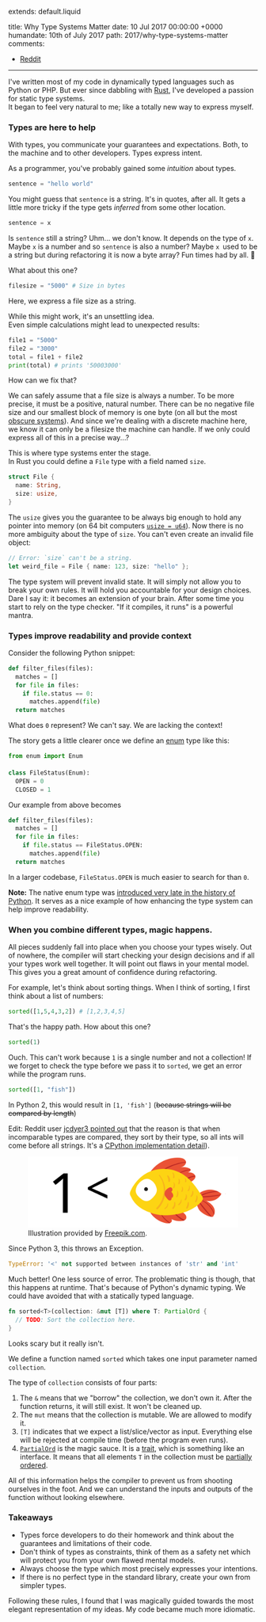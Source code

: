 extends: default.liquid

title:      Why Type Systems Matter
date:       10 Jul 2017 00:00:00 +0000
humandate:  10th of July 2017
path:       2017/why-type-systems-matter
comments:
  - <a href="https://www.reddit.com/r/rust/comments/6mknzp/why_type_systems_matter/">Reddit</a>
---

I've written most of my code in dynamically typed languages such as Python or PHP. But ever since dabbling with [Rust](https://www.rust-lang.org), I've developed a passion for static type systems.  
It began to feel very natural to me; like a totally new way to express myself.  

### Types are here to help

With types, you communicate your guarantees and expectations. Both, to the machine and to other developers. Types express intent.

As a programmer, you've probably gained some *intuition* about types.

```python
sentence = "hello world"
```

You might guess that `sentence` is a string. It's in quotes, after all. 
It gets a little more tricky if the type gets *inferred* from some other location.

```python
sentence = x
```

Is `sentence` still a string? Uhm... we don't know. It depends on the type of `x`. Maybe `x` is a number and so `sentence` is also a number? Maybe `x `used to be a string but during refactoring it is now a byte array? Fun times had by all. 🎉

What about this one?


```python
filesize = "5000" # Size in bytes
```

Here, we express a file size as a string.  

While this might work, it's an unsettling idea.  
Even simple calculations might lead to unexpected results:  

```python
file1 = "5000"
file2 = "3000"
total = file1 + file2
print(total) # prints '50003000'
```

How can we fix that?  

We can safely assume that a file size is always a number.
To be more precise, it must be a positive, natural number.
There can be no negative file size and our smallest block of memory is one byte
(on all but the most [obscure systems](https://en.wikipedia.org/wiki/4-bit)).
And since we're dealing with a discrete machine here, we know it can only be
a filesize the machine can handle.
If we only could express all of this in a precise way...?  

This is where type systems enter the stage.  
In Rust you could define a `File` type with a field named `size`.

```rust
struct File {
  name: String,
  size: usize,
}
```

The `usize` gives you the guarantee to be always big enough to hold any pointer into memory (on 64 bit computers [`usize = u64`](https://stackoverflow.com/a/29592369/270334)).
Now there is no more ambiguity about the type of `size`.
You can't even create an invalid file object:

```rust
// Error: `size` can't be a string.
let weird_file = File { name: 123, size: "hello" };
```

The type system will prevent invalid state. It will simply not allow you to
break your own rules. It will hold you accountable for your design choices.
Dare I say it: it becomes an extension of your brain.
After some time you start to rely on the type checker. "If it compiles, it runs"
is a powerful mantra.

### Types improve readability and provide context

Consider the following Python snippet:

```python
def filter_files(files):
  matches = []
  for file in files:
    if file.status == 0:
      matches.append(file)
  return matches
```

What does `0` represent?
We can't say. We are lacking the context!

The story gets a little clearer once we define an [enum](https://docs.python.org/3/library/enum.html) type like this:


```python
from enum import Enum

class FileStatus(Enum):
  OPEN = 0
  CLOSED = 1
```

Our example from above becomes

```python
def filter_files(files):
  matches = []
  for file in files:
    if file.status == FileStatus.OPEN:
      matches.append(file)
  return matches
```

In a larger codebase, `FileStatus.OPEN` is much easier to search for than `0`.  

**Note:** The native enum type was [introduced very late in the history of Python](https://www.python.org/dev/peps/pep-0435/). It serves as a nice
example of how enhancing the type system can help improve readability.

### When you combine different types, magic happens.

All pieces suddenly fall into place when you choose your types wisely. Out of nowhere, the compiler will start
checking your design decisions and if all your types work well together. It will point out flaws in your mental model.
This gives you a great amount of confidence during refactoring.

For example, let's think about sorting things.
When I think of sorting, I first think about a list of numbers:

```python
sorted([1,5,4,3,2]) # [1,2,3,4,5]
```

That's the happy path. How about this one?

```python
sorted(1)
```

Ouch. This can't work because `1` is a single number and not a collection!
If we forget to check the type before we pass it to `sorted`, we get an error
while the program runs.

```python
sorted([1, "fish"])
```

In Python 2, this would result in `[1, 'fish']` (<strike>because strings will be compared by length</strike>)

Edit: Reddit user [jcdyer3 pointed out](https://www.reddit.com/r/rust/comments/6mknzp/why_type_systems_matter/dk2jtcm/) that the reason is that when incomparable types are compared, they sort by their type, so all ints will come before all strings. It's a [CPython implementation detail](https://stackoverflow.com/a/3270689/270334)).

<figure>
<img src="/img/posts/2017/type-systems/fish.svg" alt="1 < fish according to Python 2"/>
  <figcaption>
  Illustration provided by <a href="http://www.freepik.com/free-vector/sealife-animals-collection_1072064.htm">Freepik.com</a>.
  </figcaption>
</figure>


Since Python 3, this throws an Exception.

```python
TypeError: '<' not supported between instances of 'str' and 'int'
```

Much better! One less source of error. The problematic thing is though, that this happens at runtime.
That's because of Python's dynamic typing.
We could have avoided that with a statically typed language.


```rust
fn sorted<T>(collection: &mut [T]) where T: PartialOrd {
  // TODO: Sort the collection here.
}
```

Looks scary but it really isn't.

We define a function named `sorted` which takes one input parameter named
`collection`.

The type of `collection` consists of four parts:

1. The `&` means that we "borrow" the collection, we don't own it. After the function returns, it will still exist. It won't be cleaned up.
2. The `mut` means that the collection is mutable. We are allowed to modify it.
3. `[T]` indicates that we expect a list/slice/vector as input. Everything else
   will be rejected at compile time (before the program even runs).
 4. [`PartialOrd`](https://doc.rust-lang.org/std/cmp/trait.PartialOrd.html) is
    the magic sauce.  It is a [trait](https://doc.rust-lang.org/book/second-edition/ch10-02-traits.html), which is something like an interface. It means that all elements `T` in the collection must be [partially ordered](https://en.wikipedia.org/wiki/Partially_ordered_set).

All of this information helps the compiler to prevent us from shooting ourselves in the foot.
And we can understand the inputs and outputs of the function without looking elsewhere.

### Takeaways

* Types force developers to do their homework and think about the guarantees and limitations of their code.
* Don't think of types as constraints, think of them as a safety net which will protect you from your own flawed mental models.
* Always choose the type which most precisely expresses your intentions.
* If there is no perfect type in the standard library, create your own from simpler types.

Following these rules, I found that I was magically guided towards the most elegant representation of my ideas.
My code became much more idiomatic.


